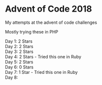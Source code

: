 # Advent of Code 2018
My attempts at the advent of code challenges  

Mostly trying these in PHP  

Day 1: 2 Stars  
Day 2: 2 Stars  
Day 3: 2 Stars  
Day 4: 2 Stars - Tried this one in Ruby  
Day 5: 2 Stars  
Day 6: 0 Stars  
Day 7: 1 Star - Tried this one in Ruby  
Day 8: